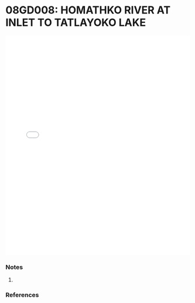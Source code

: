 # 08GD008: HOMATHKO RIVER AT INLET TO TATLAYOKO LAKE

<iframe src="/_static/stations/08GD008_fdc.html" width="100%" height="600" frameborder="0"></iframe>

### Notes
1. 

### References

